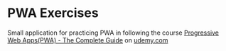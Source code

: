 # PWA Exercises
Small application for practicing PWA in following the course [Progressive Web Apps(PWA) - The Complete 
Guide](https://www.udemy.com/share/1013nSAkMZcV1aQw==/) on [udemy.com](https://udemy.com)
